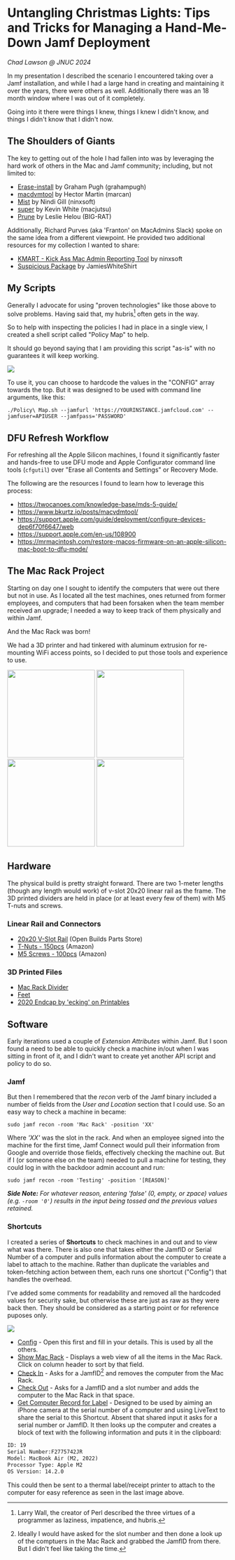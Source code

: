 # Untangling Christmas Lights: Tips and Tricks for Managing a Hand-Me-Down Jamf Deployment
_Chad Lawson @ JNUC 2024_

In my presentation I described the scenario I encountered taking over a Jamf installation, and while I had a large hand in creating and maintaining it over the years, there were others as well. Additionally there was an 18 month window where I was out of it completely.

Going into it there were things I knew, things I knew I didn't know, and things I didn't know that I didn't now.

## The Shoulders of Giants

The key to getting out of the hole I had fallen into was by leveraging the hard work of others in the Mac and Jamf community; including, but not limited to:

* [Erase-install](https://github.com/grahampugh/erase-install) by Graham Pugh (grahampugh)
* [macdvmtool](https://github.com/AsahiLinux/macvdmtool) by Hector Martin (marcan)
* [Mist](https://github.com/ninxsoft/Mist) by Nindi Gill (ninxsoft)
* [super](https://github.com/Macjutsu/super) by Kevin White (macjutsu)
* [Prune](https://github.com/BIG-RAT/Prune) by Leslie Helou (BIG-RAT)

Additionally, Richard Purves (aka 'Franton' on MacAdmins Slack) spoke on the same idea from a different viewpoint. He provided two additional resources for my collection I wanted to share:

* [KMART - Kick Ass Mac Admin Reporting Tool](https://github.com/ninxsoft/Kmart) by ninxsoft
* [Suspicious Package](https://github.com/JamiesWhiteShirt/suspicious-package) by JamiesWhiteShirt

## My Scripts

Generally I advocate for using "proven technologies" like those above to solve problems. Having said that, my hubris[^hubris] often gets in the way.

So to help with inspecting the policies I had in place in a single view, I created a shell script called "Policy Map" to help.

It should go beyond saying that I am providing this script "as-is" with no guarantees it will keep working.

<img src="images/Policy Map.png" />

To use it, you can choose to hardcode the values in the "CONFIG" array towards the top. But it was designed to be used with command line arguments, like this:

``./Policy\ Map.sh --jamfurl 'https://YOURINSTANCE.jamfcloud.com' --jamfuser=APIUSER --jamfpass='PASSWORD'``

## DFU Refresh Workflow

For refreshing all the Apple Silicon machines, I found it significantly faster and hands-free to use DFU mode and Apple Configurator command line tools (``cfgutil``) over "Erase all Contents and Settings" or Recovery Mode.

The following are the resources I found to learn how to leverage this process:

* https://twocanoes.com/knowledge-base/mds-5-guide/
* https://www.bkurtz.io/posts/macvdmtool/
* https://support.apple.com/guide/deployment/configure-devices-dep6f70f6647/web
* https://support.apple.com/en-us/108900
* https://mrmacintosh.com/restore-macos-firmware-on-an-apple-silicon-mac-boot-to-dfu-mode/

## The Mac Rack Project
Starting on day one I sought to identify the computers that were out there but not in use. As I located all the test machines, ones returned from former employees, and computers that had been forsaken when the team member received an upgrade; I needed a way to keep track of them physically and within Jamf.

And the Mac Rack was born!

We had a 3D printer and had tinkered with aluminum extrusion for re-mounting WiFi access points, so I decided to put those tools and experience to use.

<img src="images/emptyrack.jpeg" height="200" />
<img src="images/downtheline.jpeg" height="200" />
<img src="images/loadedrack.jpeg" height="200" />
<img src="images/datatag.jpeg" height="200" />

## Hardware
The physical build is pretty straight forward. There are two 1-meter lengths (though any length would work) of v-slot 20x20 linear rail as the frame. The 3D printed dividers are held in place (or at least every few of them) with M5 T-nuts and screws.

### Linear Rail and Connectors
* [20x20 V-Slot Rail](https://openbuildspartstore.com/v-slot-20x20-linear-rail) (Open Builds Parts Store)
* [T-Nuts - 150pcs](https://www.amazon.com/gp/product/B086MKNYDS/) (Amazon)
* [M5 Screws - 100pcs](https://www.amazon.com/gp/product/B07H18YDYB/) (Amazon)

### 3D Printed Files
* [Mac Rack Divider](/Mac%20Rack/STLs/Mac%20Rack%20Divider.stl)
* [Feet](/Mac%20Rack/STLs/2020%20Foot.stl)
* [2020 Endcap by 'ecking' on Printables](https://www.printables.com/model/71822-2020-endcap)

## Software
Early iterations used a couple of _Extension Attributes_ within Jamf. But I soon found a need to be able to quickly check a machine in/out when I was sitting in front of it, and I didn't want to create yet another API script and policy to do so. 

### Jamf 
But then I remembered that the _recon_ verb of the Jamf binary included a number of fields from the _User and Location_ section that I could use. So an easy way to check a machine in became:

``sudo jamf recon -room 'Mac Rack' -position 'XX'``

Where _'XX'_ was the slot in the rack. And when an employee signed into the machine for the first time, Jamf Connect would pull their information from Google and override those fields, effectively checking the machine out. But if I (or someone else on the team) needed to pull a machine for testing, they could log in with the backdoor admin account and run:

``sudo jamf recon -room 'Testing' -position '[REASON]'``

_**Side Note:** For whatever reason, entering 'false' (0, empty, or zpace) values (e.g. ``-room '0'``) results in the input being tossed and the previous values retained._

### Shortcuts
I created a series of **Shortcuts** to check machines in and out and to view what was there. There is also one that takes either the JamfID or Serial Number of a computer and pulls information about the computer to create a label to attach to the machine. Rather than duplicate the variables and token-fetching action between them, each runs one shortcut ("Config") that handles the overhead.

I've added some comments for readability and removed all the hardcoded values for security sake, but otherwise these are just as raw as they were back then. They should be considered as a starting point or for reference puposes only.

<img src="images/shortcuts.png" align="center" />

* [Config](/Mac%20Rack/shortcuts/Config.shortcut) - Open this first and fill in your details. This is used by all the others.
* [Show Mac Rack](/Mac%20Rack/shortcuts/Show%20Mac%20Rack.shortcut) - Displays a web view of all the items in the Mac Rack. Click on column header to sort by that field.
* [Check In](/Mac%20Rack/shortcuts/Check%20In.shortcut) - Asks for a JamfID[^1] and removes the computer from the Mac Rack.
* [Check Out](/Mac%20Rack/shortcuts/Check%20Out.shortcut) - Asks for a JamfID and a slot number and adds the computer to the Mac Rack in that space.
* [Get Computer Record for Label](/Mac%20Rack/shortcuts/Get%20Computer%20Record%20for%20Label.shortcut) - Designed to be used by aiming an iPhone camera at the serial number of a computer and using LiveText to share the serial to this Shortcut. Absent that shared input it asks for a serial number or JamfID. It then looks up the computer and creates a block of text with the following information and puts it in the clipboard:
```txt
ID: 19
Serial Number:F2775742JR
Model: MacBook Air (M2, 2022)
Processor Type: Apple M2
OS Version: 14.2.0
```
This could then be sent to a thermal label/receipt printer to attach to the computer for easy reference as seen in the last image above.

[^1]: Ideally I would have asked for the slot number and then done a look up of the comptuers in the Mac Rack and grabbed the JamfID from there. But I didn't feel like taking the time.
[^hubris]: Larry Wall, the creator of Perl described the three virtues of a programmer as laziness, impatience, and hubris.